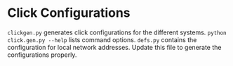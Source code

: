 # Click Configurations

`clickgen.py` generates click configurations for the different systems.
`python click.gen.py --help` lists command options.
``defs.py`` contains the configuration for local network addresses.
Update this file to generate the configurations properly.

    